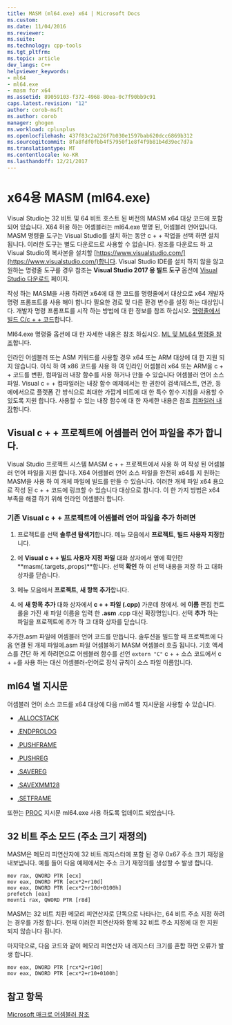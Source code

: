 ```yaml
---
title: MASM (ml64.exe) x64 | Microsoft Docs
ms.custom: 
ms.date: 11/04/2016
ms.reviewer: 
ms.suite: 
ms.technology: cpp-tools
ms.tgt_pltfrm: 
ms.topic: article
dev_langs: C++
helpviewer_keywords:
- ml64
- ml64.exe
- masm for x64
ms.assetid: 89059103-f372-4968-80ea-0c7f90bb9c91
caps.latest.revision: "12"
author: corob-msft
ms.author: corob
manager: ghogen
ms.workload: cplusplus
ms.openlocfilehash: 437f83c2a226f7b030e1597bab620dcc6869b312
ms.sourcegitcommit: 8fa8fdf0fbb4f57950f1e8f4f9b81b4d39ec7d7a
ms.translationtype: MT
ms.contentlocale: ko-KR
ms.lasthandoff: 12/21/2017
---
```

# <a name="masm-for-x64-ml64exe"></a>x64용 MASM (ml64.exe)

Visual Studio는 32 비트 및 64 비트 호스트 된 버전의 MASM x64 대상 코드에 포함 되어 있습니다. X64 허용 하는 어셈블러는 ml64.exe 명명 된, 어셈블러 언어입니다. MASM 명령줄 도구는 Visual Studio를 설치 하는 동안 c + + 작업을 선택 하면 설치 됩니다. 이러한 도구는 별도 다운로드로 사용할 수 없습니다. 참조를 다운로드 하 고 Visual Studio의 복사본을 설치할 [https://www.visualstudio.com/](https://www.visualstudio.com/)합니다. Visual Studio IDE를 설치 하지 않을 않고 원하는 명령줄 도구를 경우 참조는 **Visual Studio 2017 용 빌드 도구** 옵션에 [Visual Studio 다운로드](https://www.visualstudio.com/downloads/) 페이지.

작성 하는 MASM을 사용 하려면 x64에 대 한 코드를 명령줄에서 대상으로 x64 개발자 명령 프롬프트를 사용 해야 합니다 필요한 경로 및 다른 환경 변수를 설정 하는 대상입니다. 개발자 명령 프롬프트를 시작 하는 방법에 대 한 정보를 참조 하십시오. [명령줄에서 빌드 C/c + + 코드](../../build/building-on-the-command-line.md)합니다.

Ml64.exe 명령줄 옵션에 대 한 자세한 내용은 참조 하십시오. [ML 및 ML64 명령줄 참조](../../assembler/masm/ml-and-ml64-command-line-reference.md)합니다.  
  
인라인 어셈블러 또는 ASM 키워드를 사용할 경우 x64 또는 ARM 대상에 대 한 지원 되지 않습니다. 이식 하 여 x86 코드를 사용 하 여 인라인 어셈블러 x64 또는 ARM을 c + + 코드를 변환, 컴파일러 내장 함수를 사용 하거나 만들 수 있습니다 어셈블러 언어 소스 파일. Visual c + + 컴파일러는 내장 함수 예제에서는 한 권한이 검색/테스트, 연관, 등에에서으로 플랫폼 간 방식으로 최대한 가깝게 비트에 대 한 특수 함수 지침을 사용할 수 있도록 지원 합니다. 사용할 수 있는 내장 함수에 대 한 자세한 내용은 참조 [컴파일러 내장](../../intrinsics/compiler-intrinsics.md)합니다.  

## <a name="add-an-assembler-language-file-to-a-visual-c-project"></a>Visual c + + 프로젝트에 어셈블러 언어 파일을 추가 합니다.  
  
Visual Studio 프로젝트 시스템 MASM c + + 프로젝트에서 사용 하 여 작성 된 어셈블러 언어 파일을 지원 합니다. X64 어셈블러 언어 소스 파일을 완전히 x64를 지 원하는 MASM을 사용 하 여 개체 파일에 빌드를 만들 수 있습니다. 이러한 개체 파일 x64 용으로 작성 된 c + + 코드에 링크할 수 있습니다 대상으로 합니다. 이 한 가지 방법은 x64 부족을 해결 하기 위해 인라인 어셈블러 합니다.  

### <a name="to-add-an-assembler-language-file-to-an-existing-visual-c-project"></a>기존 Visual c + + 프로젝트에 어셈블러 언어 파일을 추가 하려면

1. 프로젝트를 선택 **솔루션 탐색기**합니다. 메뉴 모음에서 **프로젝트**, **빌드 사용자 지정**합니다.

1. 에 **Visual c + + 빌드 사용자 지정 파일** 대화 상자에서 옆에 확인란 **masm(.targets,.props)**합니다. 선택 **확인** 하 여 선택 내용을 저장 하 고 대화 상자를 닫습니다.

1. 메뉴 모음에서 **프로젝트**, **새 항목 추가**합니다. 

1. 에 **새 항목 추가** 대화 상자에서 **c + + 파일 (.cpp)** 가운데 창에서. 에 **이름** 편집 컨트롤을 가진 새 파일 이름을 입력 한 **.asm** .cpp 대신 확장명입니다. 선택 **추가** 하는 파일을 프로젝트에 추가 하 고 대화 상자를 닫습니다.

추가한.asm 파일에 어셈블러 언어 코드를 만듭니다. 솔루션을 빌드할 때 프로젝트에 다음 연결 된 개체 파일에.asm 파일 어셈블하기 MASM 어셈블러 호출 됩니다. 기호 액세스를 간단 하 게 하려면으로 어셈블러 함수를 선언 `extern "C"` c + + 소스 코드에서 c + +를 사용 하는 대신 어셈블러-언어로 장식 규칙이 소스 파일 이름입니다.
  
## <a name="ml64-specific-directives"></a>ml64 별 지시문  

어셈블러 언어 소스 코드를 x64 대상에 다음 ml64 별 지시문을 사용할 수 있습니다.  
  
-   [.ALLOCSTACK](../../assembler/masm/dot-allocstack.md)  
  
-   [.ENDPROLOG](../../assembler/masm/dot-endprolog.md)  
  
-   [.PUSHFRAME](../../assembler/masm/dot-pushframe.md)  
  
-   [.PUSHREG](../../assembler/masm/dot-pushreg.md)  
  
-   [.SAVEREG](../../assembler/masm/dot-savereg.md)  
  
-   [.SAVEXMM128](../../assembler/masm/dot-savexmm128.md)  
  
-   [.SETFRAME](../../assembler/masm/dot-setframe.md)  
  
또한는 [PROC](../../assembler/masm/proc.md) 지시문 ml64.exe 사용 하도록 업데이트 되었습니다.  
  
## <a name="32-bit-address-mode-address-size-override"></a>32 비트 주소 모드 (주소 크기 재정의)  

MASM은 메모리 피연산자에 32 비트 레지스터에 포함 된 경우 0x67 주소 크기 재정을 내보냅니다. 예를 들어 다음 예제에서는 주소 크기 재정의를 생성할 수 발생 합니다.  
  
```MASM  
mov rax, QWORD PTR [ecx]  
mov eax, DWORD PTR [ecx*2+r10d]  
mov eax, DWORD PTR [ecx*2+r10d+0100h]  
prefetch [eax]  
movnti rax, QWORD PTR [r8d]  
```  
  
MASM는 32 비트 치환 메모리 피연산자로 단독으로 나타나는, 64 비트 주소 지정 하려는 경우를 가정 합니다. 현재 이러한 피연산자와 함께 32 비트 주소 지정에 대 한 지원 되지 않습니다 됩니다.  
  
마지막으로, 다음 코드와 같이 메모리 피연산자 내 레지스터 크기를 혼합 하면 오류가 발생 합니다.  
  
```MASM  
mov eax, DWORD PTR [rcx*2+r10d]  
mov eax, DWORD PTR [ecx*2+r10+0100h]  
```  
  
## <a name="see-also"></a>참고 항목  

[Microsoft 매크로 어셈블러 참조](../../assembler/masm/microsoft-macro-assembler-reference.md)